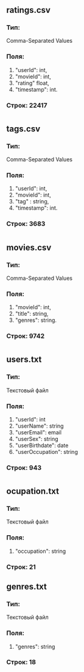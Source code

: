 #
## ratings.csv
### Тип: 
Comma-Separated Values
### Поля:
  1) "userId": int,
  2) "movieId": int,
  3) "rating" float,
  4) "timestamp": int.
### Строк: 22417
#
## tags.csv
### Тип: 
Comma-Separated Values
### Поля:
  1) "userId": int,
  2) "movieId": int,
  3) "tag" : string,
  4) "timestamp": int.
### Строк: 3683
#

## movies.csv
### Тип: 
Comma-Separated Values
### Поля:
  1) "movieId": int,
  2) "title": string,
  3) "genres": string.
### Строк: 9742
#
## users.txt
### Тип: 
Текстовый файл
### Поля:
  1) "userId": int
  2) "userName": string
  3) "userEmail": email
  4) "userSex": string
  5) "userBirthdate": date
  6) "userOccupation": string
### Строк:  943
#
## ocupation.txt
### Тип: 
Текстовый файл
### Поля:
  1) "occupation": string
### Строк:  21

## genres.txt
### Тип: 
Текстовый файл
### Поля:
  1) "genres": string
### Строк:  18

#
